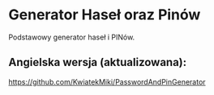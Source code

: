 # Generator Haseł oraz Pinów
 Podstawowy generator haseł i PINów.
## Angielska wersja (aktualizowana):
https://github.com/KwiatekMiki/PasswordAndPinGenerator
